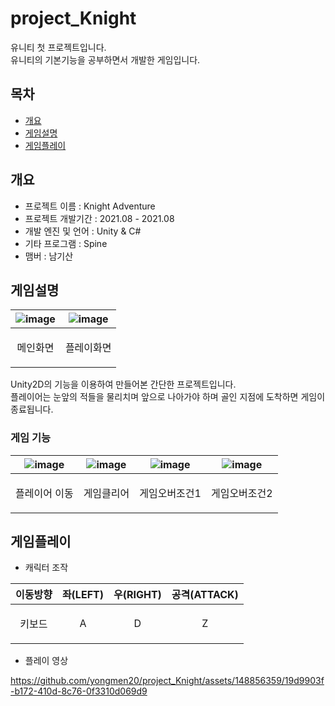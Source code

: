 # project_Knight

유니티 첫 프로젝트입니다.  
유니티의 기본기능을 공부하면서 개발한 게임입니다.  

## 목차
- [개요](#개요)  
- [게임설명](#게임설명)
- [게임플레이](#게임플레이)  

## 개요
- 프로젝트 이름 : Knight Adventure
- 프로젝트 개발기간 : 2021.08 - 2021.08
- 개발 엔진 및 언어 : Unity & C#
- 기타 프로그램 : Spine
- 맴버 : 남기산

## 게임설명
|![image](https://github.com/yongmen20/project_Knight/assets/148856359/692d5744-ed43-42b2-91c8-fbc627db5a9b)|![image](https://github.com/yongmen20/project_Knight/assets/148856359/f3879ac4-6715-4ef4-8631-1a610e80b733)|
|---|---|
|<p align="center">메인화면|<p align="center">플레이화면|  

Unity2D의 기능을 이용하여 만들어본 간단한 프로젝트입니다.  
플레이어는 눈앞의 적들을 물리치며 앞으로 나아가야 하며 골인 지점에 도착하면 게임이 종료됩니다.  

### 게임 기능
|![image](https://github.com/yongmen20/project_Knight/assets/148856359/c0760466-5c13-4d00-9845-034359dc02c7)|![image](https://github.com/yongmen20/project_Knight/assets/148856359/73a18504-208f-4481-8c70-3b1bcad48873)|![image](https://github.com/yongmen20/project_Knight/assets/148856359/a5f1c437-f588-4e21-937f-eed2355be4e2)|![image](https://github.com/yongmen20/project_Knight/assets/148856359/958aed52-5dec-4184-bdcb-5ce750ffdbf5)|
|---|---|---|---|
|<p align="center">플레이어 이동|<p align="center">게임클리어|<p align="center">게임오버조건1|<p align="center">게임오버조건2|

## 게임플레이
- 캐릭터 조작
  
|이동방향|좌(LEFT)|우(RIGHT)|공격(ATTACK)|
|---|---|---|---|
|<p align="center">키보드|<p align="center">A|<p align="center">D|<p align="center">Z|

- 플레이 영상
  
https://github.com/yongmen20/project_Knight/assets/148856359/19d9903f-b172-410d-8c76-0f3310d069d9




  
